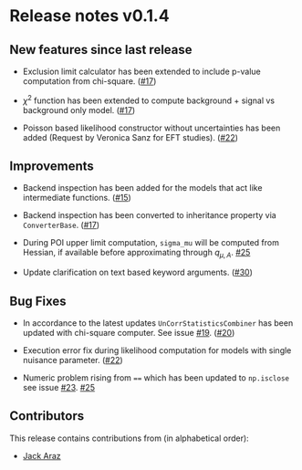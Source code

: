 # Release notes v0.1.4

## New features since last release

* Exclusion limit calculator has been extended to include p-value computation
  from chi-square.
  ([#17](https://github.com/SpeysideHEP/spey/pull/17))

* $\chi^2$ function has been extended to compute background + signal vs background only model.
  ([#17](https://github.com/SpeysideHEP/spey/pull/17))

* Poisson based likelihood constructor without uncertainties has been added
  (Request by Veronica Sanz for EFT studies).
  ([#22](https://github.com/SpeysideHEP/spey/pull/22))

## Improvements

* Backend inspection has been added for the models that act like intermediate functions.
  ([#15](https://github.com/SpeysideHEP/spey/pull/15))

* Backend inspection has been converted to inheritance property via ``ConverterBase``.
  ([#17](https://github.com/SpeysideHEP/spey/pull/17))

* During POI upper limit computation, `sigma_mu` will be computed from Hessian, if available
  before approximating through $q_{\mu,A}$.
  [#25](https://github.com/SpeysideHEP/spey/pull/25)

* Update clarification on text based keyword arguments.
  ([#30](https://github.com/SpeysideHEP/spey/pull/30))

## Bug Fixes

* In accordance to the latest updates ```UnCorrStatisticsCombiner``` has been updated with
  chi-square computer. See issue [#19](https://github.com/SpeysideHEP/spey/issues/19).
  ([#20](https://github.com/SpeysideHEP/spey/pull/20))

* Execution error fix during likelihood computation for models with single nuisance parameter.
  ([#22](https://github.com/SpeysideHEP/spey/pull/22))

* Numeric problem rising from `==` which has been updated to `np.isclose`
  see issue [#23](https://github.com/SpeysideHEP/spey/issues/23).
  [#25](https://github.com/SpeysideHEP/spey/pull/25)
  
## Contributors

This release contains contributions from (in alphabetical order):

* [Jack Araz](https://github.com/jackaraz)
